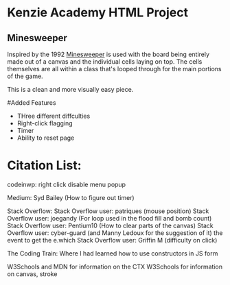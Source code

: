 # Kenzie Academy HTML Project

## Minesweeper

Inspired by the 1992 [Minesweeper](https://en.wikipedia.org/wiki/Minesweeper_(video_game)) is used with the board being entirely made out of a canvas and the individual cells laying on top. The cells themselves are all within a class that's looped through for the main portions of the game. 

This is a clean and more visually easy piece.

#Added Features
- THree different diffculties
- Right-click flagging
- Timer
- Ability to reset page

# Citation List:
codeinwp: right click disable menu popup

Medium: Syd Bailey (How to figure out timer)

Stack Overflow:
Stack Overflow user: patriques (mouse position)
Stack Overflow user: joegandy (For loop used in the flood fill and bomb count)
Stack Overflow user: Pentium10 (How to clear parts of the canvas)
Stack Overflow user: cyber-guard (and Manny Ledoux for the suggestion of it) the event to get the e.which
Stack Overflow user: Griffin M (difficulty on click)

The Coding Train: Where I had learned how to use constructors in JS form

W3Schools and MDN for information on the CTX
W3Schools for information on canvas, stroke
